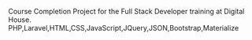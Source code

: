 Course Completion Project for the Full Stack Developer training at Digital House. PHP,Laravel,HTML,CSS,JavaScript,JQuery,JSON,Bootstrap,Materialize
